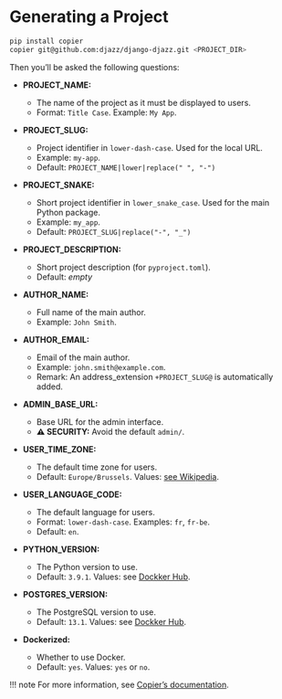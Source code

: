 # Generating a Project

```bash
pip install copier
copier git@github.com:djazz/django-djazz.git <PROJECT_DIR>
```

Then you’ll be asked the following questions:

- **PROJECT_NAME:**
    - The name of the project as it must be displayed to users.
    - Format: `Title Case`. Example: `My App`.

- **PROJECT_SLUG:**
    - Project identifier in `lower-dash-case`. Used for the local URL.
    - Example: `my-app`.
    - Default: `PROJECT_NAME|lower|replace(" ", "-")`

- **PROJECT_SNAKE:**
    - Short project identifier in `lower_snake_case`. Used for the main Python package.
    - Example: `my_app`.
    - Default: `PROJECT_SLUG|replace("-", "_")`

- **PROJECT_DESCRIPTION:**
    - Short project description (for `pyproject.toml`).
    - Default: _empty_

- **AUTHOR_NAME:**
    - Full name of the main author.
    - Example: `John Smith`.

- **AUTHOR_EMAIL:**
    - Email of the main author. 
    - Example: `john.smith@example.com`.
    - Remark: An address_extension `+PROJECT_SLUG@` is automatically added.

- **ADMIN_BASE_URL:**
    - Base URL for the admin interface.
    - **⚠️ SECURITY:** Avoid the default `admin/`.

- **USER_TIME_ZONE:**
    - The default time zone for users.
    - Default: `Europe/Brussels`. Values: [see Wikipedia](https://en.wikipedia.org/wiki/List_of_tz_zones_by_name).

- **USER_LANGUAGE_CODE:**
    - The default language for users.
    - Format: `lower-dash-case`. Examples: `fr`, `fr-be`.
    - Default: `en`. 

- **PYTHON_VERSION:**
    - The Python version to use.
    - Default: `3.9.1`. Values: see [Dockker Hub](https://hub.docker.com/_/python/).

- **POSTGRES_VERSION:**
    - The PostgreSQL version to use.
    - Default: `13.1`. Values: see [Dockker Hub](https://hub.docker.com/_/postgres/).

- **Dockerized:**
    - Whether to use Docker.
    - Default: `yes`. Values: `yes` or `no`.


!!! note
    For more information, see [Copier’s documentation](https://copier.readthedocs.io/en/latest/generating/).
